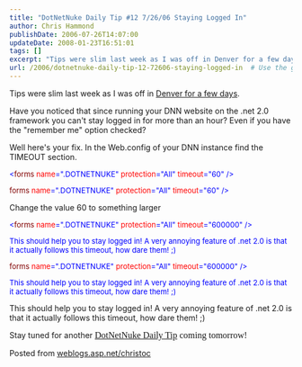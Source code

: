```yaml
---
title: "DotNetNuke Daily Tip #12 7/26/06 Staying Logged In"
author: Chris Hammond
publishDate: 2006-07-26T14:07:00
updateDate: 2008-01-23T16:51:01
tags: []
excerpt: "Tips were slim last week as I was off in Denver for a few days.Have you noticed that since running your DNN website on the .net 2.0 framework you can&#39;t stay logged in for more than an hour? Even if you have the &quot;remember me&quot; option checked?Well here&#39;s your fix. In the Web.config of your DNN instance find the TIMEOUT section. &lt;forms name=&quot;.DOTNETNUKE&quot; protection=&quot;All&quot; timeout=&quot;60&quot; /&gt;forms name=&quot;.DOTNETNUKE&quot; protection=&quot;All&quot; timeout=&quot;60&quot; /&gt;Change the value 60 to something larger&lt;forms name=&quot;.DOTNETNUKE&quot; protection=&quot;All&quot; timeout=&quot;600000&quot; /&gt;This should help you to stay logged in! A very annoying feature of .net 2.0 is that it actually follows this timeout, how dare them! ;)&nbsp;forms name=&quot;.DOTNETNUKE&quot; protection=&quot;All&quot; timeout=&quot;600000&quot; /&gt;This should help you to stay logged in! A very annoying feature of .net 2.0 is that it actually follows this timeout, how dare them! ;)&nbsp;This should help you to stay logged in! A very annoying feature of .net 2.0 is that it actually follows this timeout, how dare them! ;)&nbsp;Stay tuned for&nbsp;another DotNetNuke Daily Tip coming tomorrow! Posted from..."
url: /2006/dotnetnuke-daily-tip-12-72606-staying-logged-in  # Use the generated URL with year
---
```

<p>Tips were slim last week as I was off in <a href="https://sccaforums.com/blogs/christoc/archive/2006/07/26/Denver_ProSolo_Trip.aspx" target="_blank" title="Denver Trip">Denver for a few days</a>.</p><p>Have you noticed that since running your DNN website on the .net 2.0 framework you can&#39;t stay logged in for more than an hour? Even if you have the &quot;remember me&quot; option checked?</p><p>Well here&#39;s your fix. In the Web.config of your DNN instance find the TIMEOUT section. </p><font size="2" color="#0000ff"><p>&lt;<font size="2" color="#800000">forms</font><font size="2" color="#ff00ff"> </font><font size="2" color="#ff0000">name</font><font size="2" color="#0000ff">=&quot;.DOTNETNUKE&quot;</font><font size="2" color="#ff00ff"> </font><font size="2" color="#ff0000">protection</font><font size="2" color="#0000ff">=&quot;All&quot;</font><font size="2" color="#ff00ff"> </font><font size="2" color="#ff0000">timeout</font><font size="2" color="#0000ff">=&quot;60&quot;</font><font size="2" color="#ff00ff"> </font><font size="2" color="#0000ff">/&gt;</font></p></font><font size="2" color="#800000">forms</font><font size="2" color="#ff00ff"> </font><font size="2" color="#ff0000">name</font><font size="2" color="#0000ff">=&quot;.DOTNETNUKE&quot;</font><font size="2" color="#ff00ff"> </font><font size="2" color="#ff0000">protection</font><font size="2" color="#0000ff">=&quot;All&quot;</font><font size="2" color="#ff00ff"> </font><font size="2" color="#ff0000">timeout</font><font size="2" color="#0000ff">=&quot;60&quot;</font><font size="2" color="#ff00ff"> </font><font size="2" color="#0000ff">/&gt;</font><p>Change the value 60 to something larger</p><font size="2" color="#0000ff"><p>&lt;<font size="2" color="#800000">forms</font><font size="2" color="#ff00ff"> </font><font size="2" color="#ff0000">name</font><font size="2" color="#0000ff">=&quot;.DOTNETNUKE&quot;</font><font size="2" color="#ff00ff"> </font><font size="2" color="#ff0000">protection</font><font size="2" color="#0000ff">=&quot;All&quot;</font><font size="2" color="#ff00ff"> </font><font size="2" color="#ff0000">timeout</font><font size="2" color="#0000ff">=&quot;600000&quot;</font><font size="2" color="#ff00ff"> </font><font size="2" color="#0000ff">/&gt;<p>This should help you to stay logged in! A very annoying feature of .net 2.0 is that it actually follows this timeout, how dare them! ;)&nbsp;</p></font></p></font><font size="2" color="#800000">forms</font><font size="2" color="#ff00ff"> </font><font size="2" color="#ff0000">name</font><font size="2" color="#0000ff">=&quot;.DOTNETNUKE&quot;</font><font size="2" color="#ff00ff"> </font><font size="2" color="#ff0000">protection</font><font size="2" color="#0000ff">=&quot;All&quot;</font><font size="2" color="#ff00ff"> </font><font size="2" color="#ff0000">timeout</font><font size="2" color="#0000ff">=&quot;600000&quot;</font><font size="2" color="#ff00ff"> </font><font size="2" color="#0000ff">/&gt;<p>This should help you to stay logged in! A very annoying feature of .net 2.0 is that it actually follows this timeout, how dare them! ;)&nbsp;</p></font>This should help you to stay logged in! A very annoying feature of .net 2.0 is that it actually follows this timeout, how dare them! ;)&nbsp;<p>Stay tuned for&nbsp;another <a href="/christoc/archive/tags/daily+tips/default.aspx"><font face="Times New Roman" size="3">DotNetNuke Daily Tip</font></a><font face="Times New Roman" size="3"> coming tomorrow!</font></p> Posted from <A href="https://weblogs.asp.net/christoc/">weblogs.asp.net/christoc</a>

